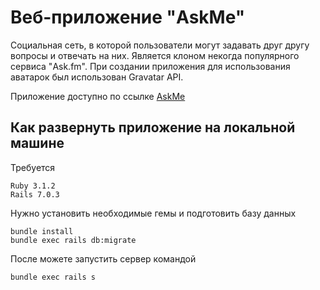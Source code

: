 # Веб-приложение "AskMe"

Социальная сеть, в которой пользователи могут задавать друг другу вопросы и отвечать на них. Является клоном некогда популярного сервиса "Ask.fm".
При создании приложения для использования аватарок был использован Gravatar API.

Приложение доступно по ссылке [AskMe](https://stormy-cove-91325.herokuapp.com/)

## Как развернуть приложение на локальной машине
Требуется
```
Ruby 3.1.2
Rails 7.0.3
```
Нужно установить необходимые гемы и подготовить базу данных
```
bundle install
bundle exec rails db:migrate
```
После можете запустить сервер командой
```
bundle exec rails s
```
